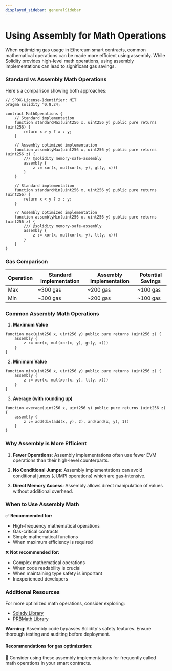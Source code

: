 ```yaml
---
displayed_sidebar: generalSidebar
---
```


# Using Assembly for Math Operations

When optimizing gas usage in Ethereum smart contracts, common mathematical operations can be made more efficient using assembly. While Solidity provides high-level math operations, using assembly implementations can lead to significant gas savings.

### Standard vs Assembly Math Operations

Here's a comparison showing both approaches:

```solidity
// SPDX-License-Identifier: MIT
pragma solidity ^0.8.24;

contract MathOperations {
    // Standard implementation
    function standardMax(uint256 x, uint256 y) public pure returns (uint256) {
        return x > y ? x : y;
    }

    // Assembly optimized implementation
    function assemblyMax(uint256 x, uint256 y) public pure returns (uint256 z) {
        /// @solidity memory-safe-assembly
        assembly {
            z := xor(x, mul(xor(x, y), gt(y, x)))
        }
    }

    // Standard implementation
    function standardMin(uint256 x, uint256 y) public pure returns (uint256) {
        return x < y ? x : y;
    }

    // Assembly optimized implementation
    function assemblyMin(uint256 x, uint256 y) public pure returns (uint256 z) {
        /// @solidity memory-safe-assembly
        assembly {
            z := xor(x, mul(xor(x, y), lt(y, x)))
        }
    }
}
```

### Gas Comparison

| Operation | Standard Implementation | Assembly Implementation | Potential Savings |
|-----------|------------------------|------------------------|------------------|
| Max       | ~300 gas              | ~200 gas              | ~100 gas         |
| Min       | ~300 gas              | ~200 gas              | ~100 gas         |

### Common Assembly Math Operations

1. **Maximum Value**
```solidity
function max(uint256 x, uint256 y) public pure returns (uint256 z) {
    assembly {
        z := xor(x, mul(xor(x, y), gt(y, x)))
    }
}
```

2. **Minimum Value**
```solidity
function min(uint256 x, uint256 y) public pure returns (uint256 z) {
    assembly {
        z := xor(x, mul(xor(x, y), lt(y, x)))
    }
}
```

3. **Average (with rounding up)**
```solidity
function average(uint256 x, uint256 y) public pure returns (uint256 z) {
    assembly {
        z := add(div(add(x, y), 2), and(and(x, y), 1))
    }
}
```

### Why Assembly is More Efficient

1. **Fewer Operations**: Assembly implementations often use fewer EVM operations than their high-level counterparts.

2. **No Conditional Jumps**: Assembly implementations can avoid conditional jumps (JUMPI operations) which are gas-intensive.

3. **Direct Memory Access**: Assembly allows direct manipulation of values without additional overhead.

### When to Use Assembly Math

✅ **Recommended for:**

- High-frequency mathematical operations
- Gas-critical contracts
- Simple mathematical functions
- When maximum efficiency is required

❌ **Not recommended for:**

- Complex mathematical operations
- When code readability is crucial
- When maintaining type safety is important
- Inexperienced developers


### Additional Resources

For more optimized math operations, consider exploring:
- [Solady Library](https://github.com/Vectorized/solady)
- [PRBMath Library](https://github.com/PaulRBerg/prb-math)

**Warning**: Assembly code bypasses Solidity's safety features. Ensure thorough testing and auditing before deployment.

#### Recommendations for gas optimization:

🌟 Consider using these assembly implementations for frequently called math operations in your smart contracts. 
